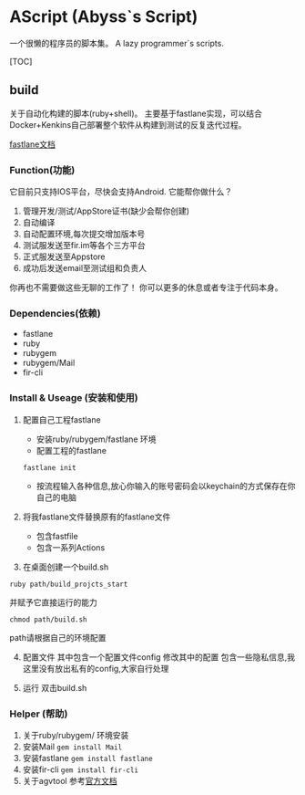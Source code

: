 # AScript (Abyss`s Script)

一个很懒的程序员的脚本集。
A lazy programmer`s scripts.

[TOC]
## build

关于自动化构建的脚本(ruby+shell)。
主要基于fastlane实现，可以结合Docker+Kenkins自己部署整个软件从构建到测试的反复迭代过程。

[fastlane文档](https://docs.fastlane.tools/actions/)

### Function(功能)

它目前只支持IOS平台，尽快会支持Android.
它能帮你做什么？

1. 管理开发/测试/AppStore证书(缺少会帮你创建)
2. 自动编译
3. 自动配置环境,每次提交增加版本号
4. 测试服发送至fir.im等各个三方平台
5. 正式服发送至Appstore
6. 成功后发送email至测试组和负责人

你再也不需要做这些无聊的工作了！
你可以更多的休息或者专注于代码本身。

### Dependencies(依赖)

* fastlane
* ruby
* rubygem
* rubygem/Mail
* fir-cli

### Install & Useage (安装和使用)

1. 配置自己工程fastlane
    * 安装ruby/rubygem/fastlane 环境
    * 配置工程的fastlane
    ```
    fastlane init
    ```
    * 按流程输入各种信息,放心你输入的账号密码会以keychain的方式保存在你自己的电脑

2. 将我fastlane文件替换原有的fastlane文件
    * 包含fastfile
    * 包含一系列Actions

3. 在桌面创建一个build.sh
```
ruby path/build_projcts_start
```
并赋予它直接运行的能力
```
chmod path/build.sh 
```

path请根据自己的环境配置

4. 配置文件
其中包含一个配置文件config
修改其中的配置
包含一些隐私信息,我这里没有放出私有的config,大家自行处理

5. 运行
双击build.sh

### Helper (帮助)

1. 关于ruby/rubygem/ 环境安装
2. 安装Mail ``gem install Mail``
3. 安装fastlane ``gem install fastlane``
4. 安装fir-cli ``gem install fir-cli``
5. 关于agvtool 参考[官方文档](https://developer.apple.com/library/content/qa/qa1827/_index.html)
